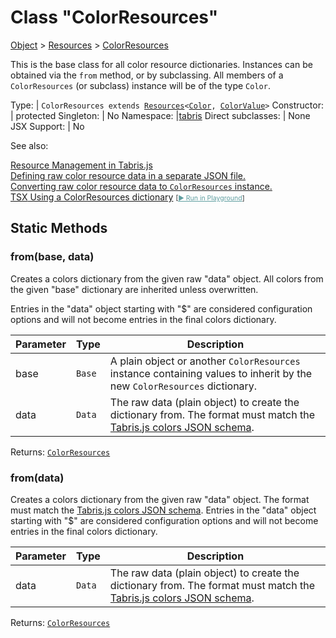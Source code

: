 ---
---
# Class "ColorResources"

<a href="https://developer.mozilla.org/en-US/docs/Web/JavaScript/Reference/Global_Objects/Object" title="View &quot;Object&quot; on MDN">Object</a> > <a href="Resources.html" title="Resources Class Reference">Resources</a> > <a href="#" >ColorResources</a>

This is the base class for all color resource dictionaries. Instances can be obtained via the `from` method, or by subclassing. All members of a `ColorResources` (or subclass) instance will be of the type `Color`.


Type: | <code style="white-space: nowrap">ColorResources extends <a href="Resources.html" title="Resources Class Reference">Resources</a>&lt;<a href="Color.html" title="Color Class Reference">Color</a>, <a href="Color.html#colorvalue" title="Color Class Type">ColorValue</a>&gt;</code>
Constructor: | protected
Singleton: | No
Namespace: |<a href="../modules.html#startup" >tabris</a>
Direct subclasses: | None
JSX Support: | No



See also:
  
[Resource Management in Tabris.js](../resource-management.md)  
[Defining raw color resource data in a separate JSON file.](https://github.com/eclipsesource/tabris-js/blob/v3.7.2/snippets/resources/colors.json)  
[Converting raw color resource data to `ColorResources` instance.](https://github.com/eclipsesource/tabris-js/blob/v3.7.2/snippets/resources/index.ts)  
[<span class='language tsx'>TSX</span> Using a ColorResources dictionary](https://github.com/eclipsesource/tabris-js/tree/v3.7.2/snippets/resource-management.tsx) <span style="font-size: 75%;">[<a href="https://playground.tabris.com/?gitref=v3.7.2&snippet=resource-management.tsx" style="color: cadetblue;">► Run in Playground</a>]</span>

## Static Methods

### from(base, data)



Creates a colors dictionary from the given raw "data" object. All colors from the given "base" dictionary are inherited unless overwritten.

Entries in the "data" object starting with "$" are considered configuration options and will not become entries in the final colors dictionary.


Parameter|Type|Description
-|-|-
base | <code style="white-space: nowrap">Base</code> | A plain object or another `ColorResources` instance containing values to inherit by the new `ColorResources` dictionary.
data | <code style="white-space: nowrap">Data</code> | The raw data (plain object) to create the dictionary from. The format must match the [Tabris.js colors JSON schema](https://github.com/eclipsesource/tabris-js/blob/v3.7.2/schema/colors.json).


Returns: <code style="white-space: nowrap"><a href="#" >ColorResources</a></code>

### from(data)



Creates a colors dictionary from the given raw "data" object. The format must match the [Tabris.js colors JSON schema](https://github.com/eclipsesource/tabris-js/blob/v3.7.2/schema/colors.json). Entries in the "data" object starting with "$" are considered configuration options and will not become entries in the final colors dictionary.


Parameter|Type|Description
-|-|-
data | <code style="white-space: nowrap">Data</code> | The raw data (plain object) to create the dictionary from. The format must match the [Tabris.js colors JSON schema](https://github.com/eclipsesource/tabris-js/blob/v3.7.2/schema/colors.json).


Returns: <code style="white-space: nowrap"><a href="#" >ColorResources</a></code>


